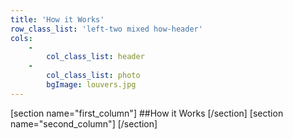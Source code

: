 ```yaml
---
title: 'How it Works'
row_class_list: 'left-two mixed how-header'
cols:
    -
        col_class_list: header
    -
        col_class_list: photo
        bgImage: louvers.jpg
---
```


[section name="first_column"]
##How it Works
[/section]
[section name="second_column"]
[/section]

